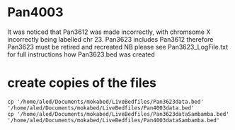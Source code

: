 # Pan4003
It was noticed that Pan3612 was made incorrectly, with chromsome X incorrectly being labelled chr 23.
Pan3623 includes Pan3612 therefore Pan3623 must be retired and recreated 
NB please see Pan3623_LogFile.txt for full instructions how Pan3623.bed was created

# create copies of the files
```
cp '/home/aled/Documents/mokabed/LiveBedfiles/Pan3623data.bed' '/home/aled/Documents/mokabed/LiveBedfiles/Pan4003data.bed' 
cp '/home/aled/Documents/mokabed/LiveBedfiles/Pan3623dataSambamba.bed' '/home/aled/Documents/mokabed/LiveBedfiles/Pan4003dataSambamba.bed' 
```